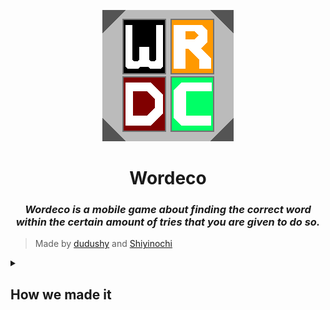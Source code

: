 <p align="center">
    <img src="draft/Wordeco_icon.png" alt="logoWordeco">
</p>
<h1 align="center">Wordeco</h1>
<h3 align="center"><em>Wordeco is a mobile game about finding the correct word within the certain amount of tries that you are given to do so.</em></h3>

> Made by [dudushy](https://github.com/dudushy) and [Shiyinochi](https://github.com/Shiyinochi)

<details>
    <summary><h2>How we made it</h2></summary>
    
## Topics
- [Starting Project](#starting-project)

- [Generating `.apk` (Android)](#generating-apk-android)

- [Running the App (Android)](#running-the-app-android)

- [Making the App](#making-the-app)

### Starting Project

1. Download [Node.js](https://nodejs.org/en/download/).

1. Install `npm`:
    ```bash
    $ npm install -g npm
    ```

1. Install Ionic CLI:
    ```bash
    $ npm install -g @ionic/cli
    ```

1. Start Ionic Project (Tabs Template):
    ```bash
    $ ionic start Wordeco tabs --cordova

    ? Framework: Angular

    [WARN] About to integrate your app with Cordova.
    ? Are you sure you want to continue? (Y/n) y

    ? Create free Ionic account? (y/N) n
    ```

1. Install Cordova:
    ```bash
    $ npm i -g cordova
    ```

1. Install Cordova Resources:
    ```bash
    $ npm i -g cordova-res
    ```

1. Generate Cordova Resources:
    ```bash
    $ cordova-res
    ```

1. Add Android Platform:
    ```bash
    $ ionic cordova platform add android
    ```

1. Install Native Run:
    ```bash
    $ npm i -g native-run
    ```

1. Install [Android Studio](https://developer.android.com/studio#downloads) with all SDK and Platform Tools [needed](https://ionicframework.com/docs/developing/android).

1. Setup ESLint:
    ```bash
    $ npm install -g eslint
    ```

    ```bash
    $ npm init @eslint/config

    Need to install the following packages:
    @eslint/create-config
    Ok to proceed? (y) y
    ```

    - :question: How would you like to use ESLint? · `problems`

    - :question: What type of modules does your project use? · `none`

    - :question: Which framework does your project use? · `none`

    - :question: Does your project use TypeScript? · `Yes`

    - :question: Where does your code run? · `browser, node`

    - :question: What format do you want your config file to be in? · `JavaScript`

    - @typescript-eslint/eslint-plugin@latest @typescript-eslint/parser@latest
        - :question: Would you like to install them now? · `Yes`

        - :question: Which package manager do you want to use? · `npm`


---
### Generating `.apk` (Android)
- Delete `www` folder

```bash
$ ionic cordova build android --aot

? May Cordova anonymously report usage statistics to improve the tool over time? (Y/n) n
```

---
### Running the App (Android)
- Delete `www` folder

```bash
$ cordova clean
```
```bash
$ ionic cordova run android --aot --livereload
```

---
### Making the App
1. Generate Homepage:
    ```bash
    $ ionic generate page home
    ```

1. Generate Game:
    ```bash
    $ ionic generate page game
    ```
---
</details>
